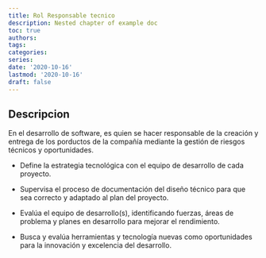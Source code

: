 ```yaml
---
title: Rol Responsable tecnico
description: Nested chapter of example doc
toc: true
authors:
tags:
categories:
series:
date: '2020-10-16'
lastmod: '2020-10-16'
draft: false
---
```

 

<!--more-->

## Descripcion

En el desarrollo de software, es quien se hacer responsable de la creación y entrega de los porductos de la compañía mediante la gestión de riesgos técnicos y oportunidades.

- Define la estrategia tecnológica con el equipo de desarrollo de cada proyecto.

- Supervisa el proceso de documentación del diseño técnico para que sea correcto y adaptado al plan del proyecto.

- Evalúa el equipo de desarrollo(s), identificando fuerzas, áreas de problema y planes en desarrollo para mejorar el rendimiento.

- Busca y evalúa herramientas y tecnología nuevas como oportunidades para la innovación y excelencia del desarrollo.


